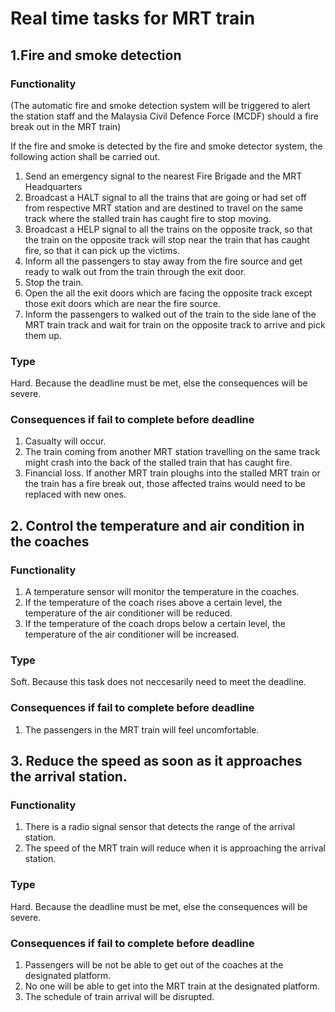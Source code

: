 # Real time tasks for MRT train
## 1.Fire and smoke detection 
### Functionality
(The automatic fire and smoke detection system will be triggered to alert the station staff and the Malaysia Civil Defence Force (MCDF) should a fire break out in the MRT train)

If the fire and smoke is detected by the fire and smoke detector system, the following action shall be carried out.
1. Send an emergency signal to the nearest Fire Brigade and the MRT Headquarters
2. Broadcast a HALT signal to all the trains that are going or had set off from respective MRT station and are destined to travel on 
   the same track where the stalled train has caught fire to stop moving. 
3. Broadcast a HELP signal to all the trains on the opposite track, so that the train on the opposite track will stop near the 
   train that has caught fire, so that it can pick up the victims. 
4. Inform all the passengers to stay away from the fire source and get ready to walk out from the train through the exit door. 
5. Stop the train. 
6. Open the all the exit doors which are facing the opposite track except those exit doors which are near the fire source. 
7. Inform the passengers to walked out of the train to the side lane of the MRT train track and wait for train on the opposite track to arrive and pick them up.
### Type
Hard. Because the deadline must be met, else the consequences will be severe.
### Consequences if fail to complete before deadline
1. Casualty will occur. 
2. The train coming from another MRT station travelling on the same track might crash into the back of the stalled train that 
   has caught fire.
3. Financial loss. If another MRT train ploughs into the stalled MRT train or the train has a fire break out, those affected 
   trains would need to be replaced with new ones.
## 2. Control the temperature and air condition in the coaches
### Functionality
1. A temperature sensor will monitor the temperature in the coaches.
2. If the temperature of the coach rises above a certain level, the temperature of the air conditioner will be reduced.
3. If the temperature of the coach drops below a certain level, the temperature of the air conditioner will be increased.

### Type
Soft. Because this task does not neccesarily need to meet the deadline.
### Consequences if fail to complete before deadline
1. The passengers in the MRT train will feel uncomfortable.

## 3. Reduce the speed as soon as it approaches the arrival station. 
### Functionality
1. There is a radio signal sensor that detects the range of the arrival station.
2. The speed of the MRT train will reduce when it is approaching the arrival station.
### Type
Hard. Because the deadline must be met, else the consequences will be severe.
### Consequences if fail to complete before deadline
1. Passengers will be not be able to get out of the coaches at the designated platform.
2. No one will be able to get into the MRT train at the designated platform.
3. The schedule of train arrival will be disrupted.
